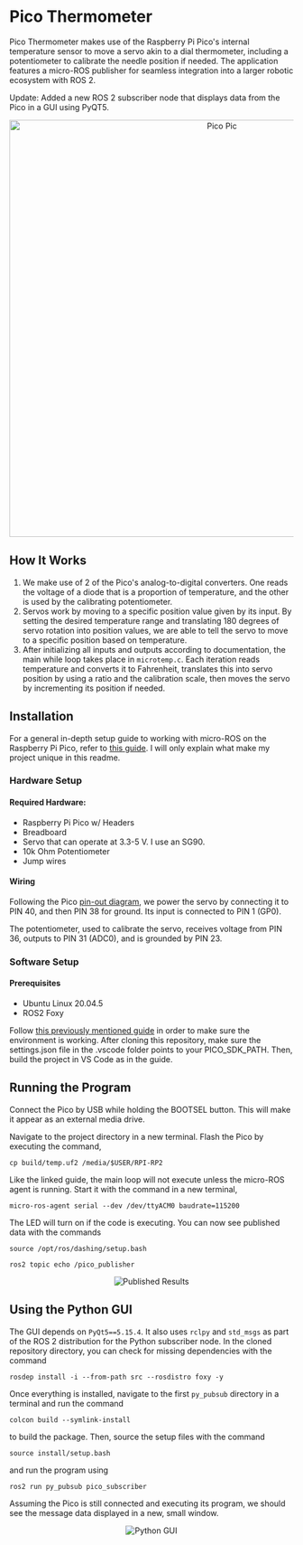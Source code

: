 # Pico Thermometer
Pico Thermometer makes use of the Raspberry Pi Pico's internal temperature sensor to move a servo akin to a dial thermometer, including a potentiometer to calibrate the needle position if needed. The application features a micro-ROS publisher for seamless integration into a larger robotic ecosystem with ROS 2. 

Update: Added a new ROS 2 subscriber node that displays data from the Pico in a GUI using PyQT5.

<p align="center">
  <img src="https://images2.imgbox.com/96/20/LDNveEpF_o.jpg" alt="Pico Pic" width="738">
</p>

## How It Works
1. We make use of 2 of the Pico's analog-to-digital converters. One reads the voltage of a diode that is a proportion of temperature, and the other is used by the calibrating potentiometer.
2. Servos work by moving to a specific position value given by its input. By setting the desired temperature range and translating 180 degrees of servo rotation into position values, we are able to tell the servo to move to a specific position based on temperature.
3. After initializing all inputs and outputs according to documentation, the main while loop takes place in `microtemp.c`. Each iteration reads temperature and converts it to Fahrenheit, translates this into servo position by using a ratio and the calibration scale, then moves the servo by incrementing its position if needed.

## Installation
For a general in-depth setup guide to working with micro-ROS on the Raspberry Pi Pico, refer to [this guide](https://ubuntu.com/blog/getting-started-with-micro-ros-on-raspberry-pi-pico). I will only explain what make my project unique in this readme.

### Hardware Setup
#### Required Hardware:
- Raspberry Pi Pico w/ Headers
- Breadboard
- Servo that can operate at 3.3-5 V. I use an SG90.
- 10k Ohm Potentiometer
- Jump wires

#### Wiring
Following the Pico [pin-out diagram](https://datasheets.raspberrypi.com/pico/Pico-R3-A4-Pinout.pdf), we power the servo by connecting it to PIN 40, and then PIN 38 for ground. Its input is connected to PIN 1 (GP0).

The potentiometer, used to calibrate the servo, receives voltage from PIN 36, outputs to PIN 31 (ADC0), and is grounded by PIN 23.

### Software Setup
#### Prerequisites
- Ubuntu Linux 20.04.5
- ROS2 Foxy

Follow [this previously mentioned guide](https://ubuntu.com/blog/getting-started-with-micro-ros-on-raspberry-pi-pico) in order to make sure the environment is working.
After cloning this repository, make sure the settings.json file in the .vscode folder points to your PICO_SDK_PATH.
Then, build the project in VS Code as in the guide.

## Running the Program
Connect the Pico by USB while holding the BOOTSEL button. This will make it appear as an external media drive.

Navigate to the project directory in a new terminal. Flash the Pico by executing the command,

`cp build/temp.uf2 /media/$USER/RPI-RP2`

Like the linked guide, the main loop will not execute unless the micro-ROS agent is running. Start it with the command in a new terminal,

`micro-ros-agent serial --dev /dev/ttyACM0 baudrate=115200`

The LED will turn on if the code is executing. You can now see published data with the commands

`source /opt/ros/dashing/setup.bash`

`ros2 topic echo /pico_publisher`

<p align="center">
  <img src="https://images2.imgbox.com/28/ea/ndTyMbzM_o.png" alt="Published Results">
</p>

## Using the Python GUI
The GUI depends on `PyQt5==5.15.4`. It also uses `rclpy` and `std_msgs` as part of the ROS 2 distribution for the Python subscriber node. In the cloned repository directory, you can check for missing dependencies with the command

`rosdep install -i --from-path src --rosdistro foxy -y`

Once everything is installed, navigate to the first `py_pubsub` directory in a terminal and run the command 

`colcon build --symlink-install`

to build the package. Then, source the setup files with the command

`source install/setup.bash`

and run the program using

`ros2 run py_pubsub pico_subscriber`

Assuming the Pico is still connected and executing its program, we should see the message data displayed in a new, small window.

<p align="center">
  <img src="https://images2.imgbox.com/de/c0/QNTTySTP_o.png" alt="Python GUI">
</p>
